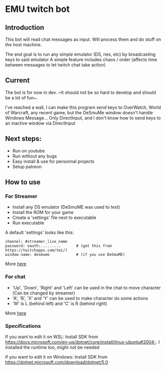 # EMU twitch bot
## Introduction
This bot will read chat messages as input.
Will process them and do stuff on the host machine. 

The end goal is to run any _simple_ emulator (DS, nes, etc) by broadcasting keys to said emulator
A simple feature includes chaos / order (affects time between messages to let twitch chat take action)

## Current
The bot is for now in dev.
~It should not be so hard to develop and should be a lot of fun~.

I've reached a wall, I can make this program send keys to OverWatch, World of Warcraft, any recent game, but the DeSmuMe window doesn't handle Windows Message... Only DirectInput, and I don't know how to send keys to an inactive window via DirectInput

## Next steps:
- Run on youtube
- Run without any bugs
- Easy install & use for personnal projects
- Setup patreon

## How to use
### For Streamer
- Install any DS emulator (DeSmuME was used to test)
- Install the ROM for your game
- Create a 'settings' file next to executable
- Run executable

A default 'settings' looks like this:
```
channel: #streamer_live_name
password: oauth:.........       # (get this from https://twitchapps.com/tmi/)
window name: desmume            # (if you use DeSmuME)
```

More [here](https://github.com/erwanvivien/stream-chat-bot-dotnet/blob/main/streamer/README.md)

### For chat
- 'Up', 'Down', 'Right' and 'Left' can be used in the chat to move character (Can be changed by streamer)
- 'A', 'B', 'X' and 'Y' can be used to make character do some actions
- 'W' is L (behind left) and 'C' is R (behind right)

More [here](https://github.com/erwanvivien/stream-chat-bot-dotnet/blob/main/chat/README.md)

### Specifications
If you want to edit it on WSL:
Install SDK from https://docs.microsoft.com/en-us/dotnet/core/install/linux-ubuntu#2004-. I installed the runtime too, might not be needed

If you want to edit it on Windows:
Install SDK from https://dotnet.microsoft.com/download/dotnet/5.0
